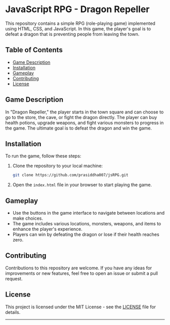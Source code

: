 
# JavaScript RPG - Dragon Repeller

This repository contains a simple RPG (role-playing game) implemented using HTML, CSS, and JavaScript. In this game, the player's goal is to defeat a dragon that is preventing people from leaving the town.

## Table of Contents

- [Game Description](#game-description)
- [Installation](#installation)
- [Gameplay](#gameplay)
- [Contributing](#contributing)
- [License](#license)

## Game Description

In "Dragon Repeller," the player starts in the town square and can choose to go to the store, the cave, or fight the dragon directly. The player can buy health potions, upgrade weapons, and fight various monsters to progress in the game. The ultimate goal is to defeat the dragon and win the game.

## Installation

To run the game, follow these steps:

1. Clone the repository to your local machine:

   ```bash
   git clone https://github.com/prasiddha007/jsRPG.git
   ```

2. Open the `index.html` file in your browser to start playing the game.

## Gameplay

- Use the buttons in the game interface to navigate between locations and make choices.
- The game includes various locations, monsters, weapons, and items to enhance the player's experience.
- Players can win by defeating the dragon or lose if their health reaches zero.

## Contributing

Contributions to this repository are welcome. If you have any ideas for improvements or new features, feel free to open an issue or submit a pull request.

## License

This project is licensed under the MIT License - see the [LICENSE](LICENSE) file for details.

---
